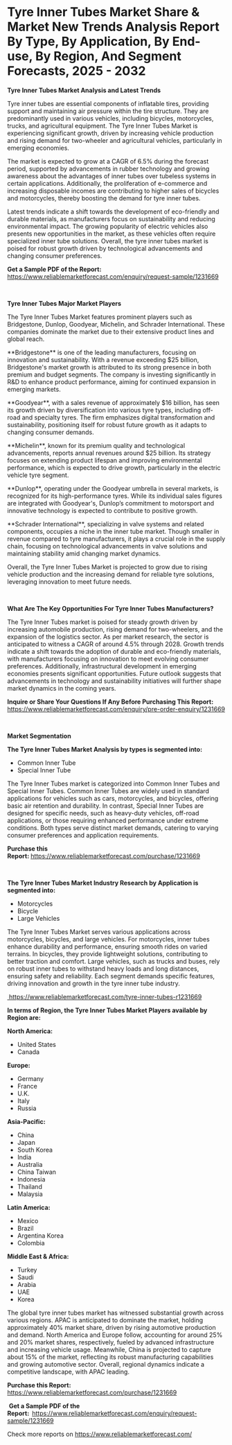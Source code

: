 <p><h1>Tyre Inner Tubes Market Share & Market New Trends Analysis Report By Type, By Application, By End-use, By Region, And Segment Forecasts, 2025 - 2032</h1></p><p><strong>Tyre Inner Tubes Market Analysis and Latest Trends</strong></p>
<p><p>Tyre inner tubes are essential components of inflatable tires, providing support and maintaining air pressure within the tire structure. They are predominantly used in various vehicles, including bicycles, motorcycles, trucks, and agricultural equipment. The Tyre Inner Tubes Market is experiencing significant growth, driven by increasing vehicle production and rising demand for two-wheeler and agricultural vehicles, particularly in emerging economies.</p><p>The market is expected to grow at a CAGR of 6.5% during the forecast period, supported by advancements in rubber technology and growing awareness about the advantages of inner tubes over tubeless systems in certain applications. Additionally, the proliferation of e-commerce and increasing disposable incomes are contributing to higher sales of bicycles and motorcycles, thereby boosting the demand for tyre inner tubes.</p><p>Latest trends indicate a shift towards the development of eco-friendly and durable materials, as manufacturers focus on sustainability and reducing environmental impact. The growing popularity of electric vehicles also presents new opportunities in the market, as these vehicles often require specialized inner tube solutions. Overall, the tyre inner tubes market is poised for robust growth driven by technological advancements and changing consumer preferences.</p></p>
<p><strong>Get a Sample PDF of the Report:&nbsp;</strong> <a href="https://www.reliablemarketforecast.com/enquiry/request-sample/1231669?utm_campaign=2253&utm_medium=2&utm_source=Github&utm_content=ia&utm_term=09022025&utm_id=tyre-inner-tubes">https://www.reliablemarketforecast.com/enquiry/request-sample/1231669</a></p>
<p>&nbsp;</p>
<p><strong>Tyre Inner Tubes Major Market Players</strong></p>
<p><p>The Tyre Inner Tubes Market features prominent players such as Bridgestone, Dunlop, Goodyear, Michelin, and Schrader International. These companies dominate the market due to their extensive product lines and global reach.</p><p>**Bridgestone** is one of the leading manufacturers, focusing on innovation and sustainability. With a revenue exceeding $25 billion, Bridgestone's market growth is attributed to its strong presence in both premium and budget segments. The company is investing significantly in R&D to enhance product performance, aiming for continued expansion in emerging markets.</p><p>**Goodyear**, with a sales revenue of approximately $16 billion, has seen its growth driven by diversification into various tyre types, including off-road and specialty tyres. The firm emphasizes digital transformation and sustainability, positioning itself for robust future growth as it adapts to changing consumer demands.</p><p>**Michelin**, known for its premium quality and technological advancements, reports annual revenues around $25 billion. Its strategy focuses on extending product lifespan and improving environmental performance, which is expected to drive growth, particularly in the electric vehicle tyre segment.</p><p>**Dunlop**, operating under the Goodyear umbrella in several markets, is recognized for its high-performance tyres. While its individual sales figures are integrated with Goodyear's, Dunlop’s commitment to motorsport and innovative technology is expected to contribute to positive growth.</p><p>**Schrader International**, specializing in valve systems and related components, occupies a niche in the inner tube market. Though smaller in revenue compared to tyre manufacturers, it plays a crucial role in the supply chain, focusing on technological advancements in valve solutions and maintaining stability amid changing market dynamics.</p><p>Overall, the Tyre Inner Tubes Market is projected to grow due to rising vehicle production and the increasing demand for reliable tyre solutions, leveraging innovation to meet future needs.</p></p>
<p>&nbsp;</p>
<p><strong>What Are The Key Opportunities For Tyre Inner Tubes Manufacturers?</strong></p>
<p><p>The Tyre Inner Tubes market is poised for steady growth driven by increasing automobile production, rising demand for two-wheelers, and the expansion of the logistics sector. As per market research, the sector is anticipated to witness a CAGR of around 4.5% through 2028. Growth trends indicate a shift towards the adoption of durable and eco-friendly materials, with manufacturers focusing on innovation to meet evolving consumer preferences. Additionally, infrastructural development in emerging economies presents significant opportunities. Future outlook suggests that advancements in technology and sustainability initiatives will further shape market dynamics in the coming years.</p></p>
<p><strong>Inquire or Share Your Questions If Any Before Purchasing This Report:</strong> <a href="https://www.reliablemarketforecast.com/enquiry/pre-order-enquiry/1231669?utm_campaign=2253&utm_medium=2&utm_source=Github&utm_content=ia&utm_term=09022025&utm_id=tyre-inner-tubes">https://www.reliablemarketforecast.com/enquiry/pre-order-enquiry/1231669</a></p>
<p>&nbsp;</p>
<p><strong>Market Segmentation</strong></p>
<p><strong>The Tyre Inner Tubes Market Analysis by types is segmented into:</strong></p>
<p><ul><li>Common Inner Tube</li><li>Special Inner Tube</li></ul></p>
<p><p>The Tyre Inner Tubes market is categorized into Common Inner Tubes and Special Inner Tubes. Common Inner Tubes are widely used in standard applications for vehicles such as cars, motorcycles, and bicycles, offering basic air retention and durability. In contrast, Special Inner Tubes are designed for specific needs, such as heavy-duty vehicles, off-road applications, or those requiring enhanced performance under extreme conditions. Both types serve distinct market demands, catering to varying consumer preferences and application requirements.</p></p>
<p><strong>Purchase this Report:&nbsp;</strong><a href="https://www.reliablemarketforecast.com/purchase/1231669?utm_campaign=2253&utm_medium=2&utm_source=Github&utm_content=ia&utm_term=09022025&utm_id=tyre-inner-tubes">https://www.reliablemarketforecast.com/purchase/1231669</a></p>
<p>&nbsp;</p>
<p><strong>The Tyre Inner Tubes Market Industry Research by Application is segmented into:</strong></p>
<p><ul><li>Motorcycles</li><li>Bicycle</li><li>Large Vehicles</li></ul></p>
<p><p>The Tyre Inner Tubes Market serves various applications across motorcycles, bicycles, and large vehicles. For motorcycles, inner tubes enhance durability and performance, ensuring smooth rides on varied terrains. In bicycles, they provide lightweight solutions, contributing to better traction and comfort. Large vehicles, such as trucks and buses, rely on robust inner tubes to withstand heavy loads and long distances, ensuring safety and reliability. Each segment demands specific features, driving innovation and growth in the tyre inner tube industry.</p></p>
<p><a href="https://www.reliablemarketforecast.com/tyre-inner-tubes-r1231669?utm_campaign=2253&utm_medium=2&utm_source=Github&utm_content=ia&utm_term=09022025&utm_id=tyre-inner-tubes">&nbsp;https://www.reliablemarketforecast.com/tyre-inner-tubes-r1231669</a></p>
<p><strong>In terms of Region, the Tyre Inner Tubes Market Players available by Region are:</strong></p>
<p>
    <p> <strong> North America: </strong>
        <ul>
            <li>United States</li>
            <li>Canada</li>
        </ul>
        </p> 
    <p> <strong> Europe: </strong>
        <ul>
            <li>Germany</li>
            <li>France</li>
            <li>U.K.</li>
            <li>Italy</li>
            <li>Russia</li>
        </ul>
        </p> 
    <p> <strong> Asia-Pacific: </strong>
        <ul>
            <li>China</li>
            <li>Japan</li>
            <li>South Korea</li>
            <li>India</li>
            <li>Australia</li>
            <li>China Taiwan</li>
            <li>Indonesia</li>
            <li>Thailand</li>
            <li>Malaysia</li>
        </ul>
        </p> 
    <p> <strong> Latin America: </strong>
        <ul>
            <li>Mexico</li>
            <li>Brazil</li>
            <li>Argentina Korea</li>
            <li>Colombia</li>
        </ul>
        </p> 
    <p> <strong> Middle East & Africa: </strong>
        <ul>
            <li>Turkey</li>
            <li>Saudi</li>
            <li>Arabia</li>
            <li>UAE</li>
            <li>Korea</li>
        </ul>
    </p>
    </p>
<p><p>The global tyre inner tubes market has witnessed substantial growth across various regions. APAC is anticipated to dominate the market, holding approximately 40% market share, driven by rising automotive production and demand. North America and Europe follow, accounting for around 25% and 20% market shares, respectively, fueled by advanced infrastructure and increasing vehicle usage. Meanwhile, China is projected to capture about 15% of the market, reflecting its robust manufacturing capabilities and growing automotive sector. Overall, regional dynamics indicate a competitive landscape, with APAC leading.</p></p>
<p><strong>Purchase this Report: </strong><a href="https://www.reliablemarketforecast.com/purchase/1231669?utm_campaign=2253&utm_medium=2&utm_source=Github&utm_content=ia&utm_term=09022025&utm_id=tyre-inner-tubes">https://www.reliablemarketforecast.com/purchase/1231669</a></p>
<p>&nbsp;<strong>Get a Sample PDF of the Report:&nbsp;&nbsp;</strong><a href="https://www.reliablemarketforecast.com/enquiry/request-sample/1231669?utm_campaign=2253&utm_medium=2&utm_source=Github&utm_content=ia&utm_term=09022025&utm_id=tyre-inner-tubes">https://www.reliablemarketforecast.com/enquiry/request-sample/1231669</a></p>
<p><strong></strong></p>
<p>Check more reports on <a href="https://www.reliablemarketforecast.com/?utm_campaign=2253&utm_medium=2&utm_source=Github&utm_content=ia&utm_term=09022025&utm_id=tyre-inner-tubes">https://www.reliablemarketforecast.com/</a></p>